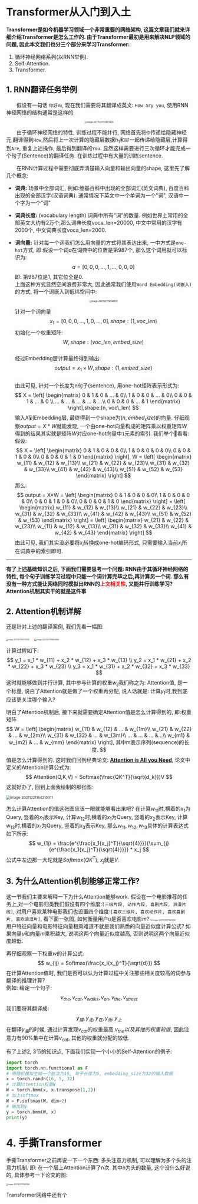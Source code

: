 # Transformer从入门到入土

**Transformer是如今机器学习领域一个非常重要的网络架构, 这篇文章我们就来详细介绍Transformer是怎么工作的. 由于Transformer最初是用来解决NLP领域的问题, 因此本文我们也分三个部分来学习Transformer:**  

1. 循环神经网络系列(以RNN举例).  
2. Self-Attention.  
3. Transformer.

## 1. RNN翻译任务举例

&emsp;&emsp;假设有一句话 `你好吗`, 现在我们需要将其翻译成英文: `How ary you`, 使用RNN神经网络的结构通常是这样的:  
<div align="center">
<img src="./images/1.png" alt="image-20211221135825429" style="zoom:40%;align=center;" />
</div>

&emsp;&emsp;由于循环神经网络的特性, 训练过程不能并行, 网络首先将`你`传递给隐藏神经元,翻译得到`How`,然后将上一次计算的隐藏层数据$h_1$和`好`一起传递给隐藏层,计算得到`Are`, 重复上述操作, 最后得到翻译的`You`. 显然这样需要进行三次循环才能完成一个句子(Sentence)的翻译任务. 在训练过程中有大量的训练sentence.  

&emsp;&emsp;在RNN计算过程中需要彻底弄清楚输入向量和输出向量的shape, 这里先了解几个概念:  

* **词典:** 场景中全部词汇, 例如:维基百科中出现的全部词汇(英文词典), 百度百科出现的全部汉字(汉语词典). 通常情况下英文中一个单词为一个"词", 汉语中一个字为一个"词"  

* **词典长度:** (vocabulary length) 词典中所有"词"的数量. 例如世界上常用的全部英文大约有2万个,那么词典长度voca_len=20000, 中文中常用的汉字有2000个, 中文词典长度voca_len=2000.  

* **词向量:** 针对每一个词我们怎么用向量的方式将其表达出来, 一中方式是`one-hot`方式, 即:假设一个词$a$在词典中的位置是第987个, 那么这个词用就可以标识为:
    $$
    a = [0,0,0,...,1,...,0,0,0]
    $$
    即: 第987位是1, 其它位全是0.  
    上面这种方式显然空间浪费非常大, 因此通常我们使用`Word Embedding(词嵌入)`的方式, 将一个词嵌入到低纬空间中:
    <div align="center">
    <img src="./images/2.png" alt="image-20211221150149138" style="zoom:40%;" />
    </div>  

    针对一个词向量
    $$x_1 = [0,0,0,...,1,0,...,0], shape:(1, voc\_len)$$
    初始化一个权重矩阵:
    $$W, shape:(voc\_len, embed\_size)$$  
    经过Embedding层计算最终得到输出:  
    $$ output = x_1 × W, shape:(1, embed\_size) $$  
    由此可见, 针对一个长度为n句子(sentence), 用one-hot矩阵表示形式为:
    $$
    X = \left[ \begin{matrix} 
    0 & 1 & 0 & ... & 0\\
    1 & 0 & 0 & ... & 0\\
    0 & 0 & 1 & ... & 0 \\
    ... & ... & ... & ... & ...\\
    0 & 0 & 0 & ... & 1 
    \end{matrix} \right],shape:(n, voc\_len)
    $$
    输入$X$到Embedding层, 最终得到一个shape为$(n, embed_size)$的向量. 仔细观察$output = X * W$就能发现, 一个由one-hot向量构成的矩阵乘以权重矩阵$W$得到的结果其实就是矩阵$W$对应one-hot向量中`1`元素的索引. 我们举个🌰看看:   
    假设:
    $$
    X = \left[ \begin{matrix} 
    0 & 1 & 0 & 0 & 0\\
    1 & 0 & 0 & 0 & 0\\
    0 & 0 & 1 & 0 & 0\\
    0 & 0 & 0 & 1 & 0
    \end{matrix} \right], 
    W = \left[ \begin{matrix} 
    w_{11} & w_{12} & w_{13}\\
    w_{21} & w_{22} & w_{23}\\
    w_{31} & w_{32} & w_{33}\\
    w_{41} & w_{42} & w_{43}\\
    w_{51} & w_{52} & w_{53}
    \end{matrix} \right]
    $$
    那么:
    $$
    output = X×W = \left[ \begin{matrix} 
    0 & 1 & 0 & 0 & 0\\
    1 & 0 & 0 & 0 & 0\\
    0 & 0 & 1 & 0 & 0\\
    0 & 0 & 0 & 1 & 0
    \end{matrix} \right] × \left[ \begin{matrix}
    w_{11} & w_{12} & w_{13}\\
    w_{21} & w_{22} & w_{23}\\
    w_{31} & w_{32} & w_{33}\\
    w_{41} & w_{42} & w_{43}\\
    w_{51} & w_{52} & w_{53}
    \end{matrix} \right] = \left[ \begin{matrix}
    w_{21} & w_{22} & w_{23}\\
    w_{11} & w_{12} & w_{13}\\
    w_{31} & w_{32} & w_{33}\\
    w_{41} & w_{42} & w_{43}
    \end{matrix} \right]
    $$
    由此可见, 我们其实没必要将$x_i$转换成one-hot编码形式, 只需要输入当前$x_i$所在词典中的索引即可.  

----
**有了上述基础知识之后, 下面我们需要思考一个问题: RNN由于其循环神经网络的特性, 每个句子训练学习过程中只能一个词计算完毕之后,再计算另一个词. 那么有没有一种方式能让网络同时模拟出RNN的<font color="red">上文相关性</font>, 又能并行训练学习? Attention机制其实干的就是这件事**  

## 2. Attention机制详解  

还是针对上述的翻译案例, 我们先看一幅图:
<div style="float:center;">
    <img src="./images/3.png" alt="image-20211221160721597" style="zoom: 33%;" />
    <img src="/Users/wangheng/Documents/_教研室相关任务/images/4.png" alt="image-20211221160958509" style="zoom:33%;border-left:5px solid red; margin-left:30px;" />
</div>

计算过程如下:
$$
y_1 = x_1 * w_{11} + x_2 * w_{12} + x_3 * w_{13} \\
y_2 = x_1 * w_{21} + x_2 * w_{22} + x_3 * w_{23} \\
y_3 = x_1 * w_{31} + x_2 * w_{32} + x_3 * w_{33}
$$
这时就能够做到并行计算, 其中参与计算的权重$w_{ij}$我们称之为: Attention值, 是一个标量, 说白了Attention就是做了一个权重再分配, 说人话就是: 计算$y_1$时,我到底应该更关注哪个输入?  

明白了Attention机制后, 接下来就需要确定Attention值是怎么计算得到的, 即:权重矩阵
$$
W = \left[ \begin{matrix} 
    w_{11} & w_{12} & ... & w_{1m}\\
    w_{21} & w_{22} & ... & w_{2m}\\
    w_{31} & w_{32} & ... & w_{3m}\\
    ... & ... & ... &...\\
    w_{m1} & w_{m2} & ... & w_{mm}
    \end{matrix} \right], 其中m表示序列(sequence)的长度.
$$
值是怎么计算得到的. 这时我们回到经典论文: **[Attention is All you Need](https://arxiv.org/abs/1706.03762)**, 论文中定义的Attention计算公式为:
$$
Attention(Q,K,V) = Softmax(\frac{QK^T}{\sqrt{d_k}})V
$$
这就好办了, 回到上面我绘制的那张图:

<img src="./images/5.png" alt="image-20211221164210311" style="zoom:67%;" />

怎么计算Attention的值这张图应该一眼就能够看出来吧? 在计算$w_{11}$时,横着的$x_1$为Query, 竖着的$x_1$表示Key, 计算$w_{12}$时,横着的$x_1$为Query, 竖着的$x_2$表示Key, 计算$w_{13}$时,横着的$x_1$为Query, 竖着的$x_3$表示Key, 那么$w_{11}, w_{12},w_{13}$具体的计算表达式如下所示:  
$$
w_{1j} = \frac{e^{\frac{x_1{x_j}^T}{\sqrt{4}}}}{\sum_{j}{e^{\frac{x_1{x_j}^T}{\sqrt{4}}}}} * x_j
$$
公式中左边那一大坨就是$Softmax(QK^T)$, $x_j$就是$V$.  

## 3. 为什么Attention机制能够正常工作?
这一节我们主要来解释一下为什么Attention能够work. 假设在一个电影推荐的任务上,对一个电影归类我们假设有四个维度:`[三级片段, 动作片段, 喜剧片段, 浪漫片段]`, 对用户喜欢某种电影我们也设置四个维度:`[喜欢三级片, 喜欢动作片, 喜欢喜剧片, 喜欢浪漫片]`, 看下面一张图, 如何衡量用户$u$是否喜欢电影$m$? 
<img src="./images/6.png" alt="image-20211221171242668" style="zoom:35%;" />  
用户特征向量和电影特征向量相乘难道不就是我们熟悉的向量近似度计算公式? 如果向量$u$和向量$m$乘积越大, 说明这两个向量近似度越高, 否则说明这两个向量近似度越低. 

再仔细观察一下权重$w$的计算公式:
$$
w_{ij} = Softmax(\frac{x_i{x_j}^T}{\sqrt{d}})
$$
在计算Attention值时, 我们是否可以认为计算过程中关注那些相关度较高的词参与翻译的推理计算?  
例如: 给定一个句子:
$$
v_{the}, v_{cat}, v_{walks}, v_{on}, v_{the}, v_{street}
$$
我们要将其翻译成:
$$
y_{猫}, y_{走}, y_{在}, y_{街}, y_{上}
$$
在翻译$y_猫$的时候, 通过计算发现$v_{cat}$的权重最高,$v_{the}以及其他的权重较低$, 因此注意力有90\%集中在计算$v_{cat}$, 其他的权重就分配的较低.

有了上述2, 3节的知识点, 下面我们实现一个小小的Self-Attention的例子:

```python
import torch
import torch.nn.functional as F
# 用随机模拟生成一个批次为16, 句子长度为5, embedding_size为32的输入数据
x = torch.randn(16, 5, 32)
# 计算Attention权重W
W = torch.bmm(x, x.transpose(1,2))
# 加上softmax
W = F.softmax(W, dim=2)
# 输出到y
y = torch.bmm(W, x)
print(y)
```

# 4. 手撕Transformer

手撕Transformer之前再说一下一个东西: 多头注意力机制, 可以理解为多个头的注意力机制. 即: 在一个层上Attention计算了n次. 其中n为头的数量, 这个没什么好说的, 具体参考一下论文的图:

<img src="./images/7.png" alt="image-20211221175006156" style="zoom:33%;" />

Transformer网络中还有个